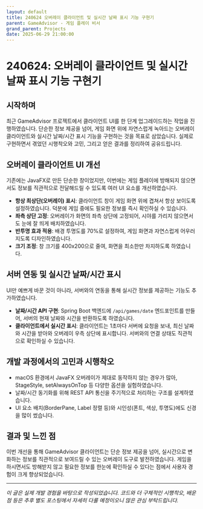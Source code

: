 ```yaml
---
layout: default
title: 240624 오버레이 클라이언트 및 실시간 날짜 표시 기능 구현기
parent: GameAdvisor - 게임 플레이 비서
grand_parent: Projects
date: 2025-06-29 21:00:00
---
```


# 240624: 오버레이 클라이언트 및 실시간 날짜 표시 기능 구현기

## 시작하며

최근 GameAdvisor 프로젝트에서 클라이언트 UI를 한 단계 업그레이드하는 작업을 진행하였습니다. 단순한 정보 제공을 넘어, 게임 화면 위에 자연스럽게 녹아드는 오버레이 클라이언트와 실시간 날짜/시간 표시 기능을 구현하는 것을 목표로 삼았습니다. 실제로 구현하면서 겪었던 시행착오와 고민, 그리고 얻은 결과를 정리하여 공유드립니다.

## 오버레이 클라이언트 UI 개선

기존에는 JavaFX로 만든 단순한 창이었지만, 이번에는 게임 플레이에 방해되지 않으면서도 정보를 직관적으로 전달해드릴 수 있도록 여러 UI 요소를 개선하였습니다.

- **항상 최상단(오버레이) 표시**: 클라이언트 창이 게임 화면 위에 겹쳐서 항상 보이도록 설정하였습니다. 덕분에 게임 중에도 필요한 정보를 즉시 확인하실 수 있습니다.
- **좌측 상단 고정**: 오버레이가 화면의 좌측 상단에 고정되어, 시야를 가리지 않으면서도 눈에 잘 띄게 배치하였습니다.
- **반투명 효과 적용**: 배경 투명도를 70%로 설정하여, 게임 화면과 자연스럽게 어우러지도록 디자인하였습니다.
- **크기 조정**: 창 크기를 400x200으로 줄여, 화면을 최소한만 차지하도록 하였습니다.

## 서버 연동 및 실시간 날짜/시간 표시

UI만 예쁘게 바꾼 것이 아니라, 서버와의 연동을 통해 실시간 정보를 제공하는 기능도 추가하였습니다.

- **날짜/시간 API 구현**: Spring Boot 백엔드에 `/api/games/date` 엔드포인트를 만들어, 서버의 현재 날짜와 시간을 반환하도록 하였습니다.
- **클라이언트에서 실시간 표시**: 클라이언트는 1초마다 서버에 요청을 보내, 최신 날짜와 시간을 받아와 오버레이 우측 상단에 표시합니다. 서버와의 연결 상태도 직관적으로 확인하실 수 있습니다.

## 개발 과정에서의 고민과 시행착오

- macOS 환경에서 JavaFX 오버레이가 제대로 동작하지 않는 경우가 많아, StageStyle, setAlwaysOnTop 등 다양한 옵션을 실험하였습니다.
- 날짜/시간 동기화를 위해 REST API 통신을 주기적으로 처리하는 구조를 설계하였습니다.
- UI 요소 배치(BorderPane, Label 정렬 등)와 시인성(폰트, 색상, 투명도)에도 신경을 많이 썼습니다.

## 결과 및 느낀 점

이번 개선을 통해 GameAdvisor 클라이언트는 단순 정보 제공을 넘어, 실시간으로 변화하는 정보를 직관적으로 보여드릴 수 있는 오버레이 도구로 발전하였습니다. 게임을 하시면서도 방해받지 않고 필요한 정보를 한눈에 확인하실 수 있다는 점에서 사용자 경험이 크게 향상되었습니다.

---

*이 글은 실제 개발 경험을 바탕으로 작성되었습니다. 코드와 더 구체적인 시행착오, 배운 점 등은 추후 별도 포스팅에서 자세히 다룰 예정이오니 많은 관심 부탁드립니다.*
